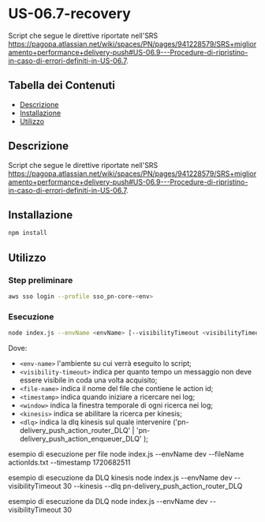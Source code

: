 # US-06.7-recovery

Script che segue le direttive riportate nell'SRS https://pagopa.atlassian.net/wiki/spaces/PN/pages/941228579/SRS+miglioramento+performance+delivery-push#US-06.9---Procedure-di-ripristino-in-caso-di-errori-definiti-in-US-06.7.

## Tabella dei Contenuti

- [Descrizione](#descrizione)
- [Installazione](#installazione)
- [Utilizzo](#utilizzo)

## Descrizione
Script che segue le direttive riportate nell'SRS https://pagopa.atlassian.net/wiki/spaces/PN/pages/941228579/SRS+miglioramento+performance+delivery-push#US-06.9---Procedure-di-ripristino-in-caso-di-errori-definiti-in-US-06.7.

## Installazione

```bash
npm install
```

## Utilizzo
### Step preliminare

```bash
aws sso login --profile sso_pn-core-<env>
```

### Esecuzione
```bash
node index.js --envName <envName> [--visibilityTimeout <visibilityTimeout>] [--fileName <fileName> [--timestamp <timestamp>]] [--window] [kinesis [--dlq <dlq>]]
```
Dove:
- `<env-name>` l'ambiente su cui verrà eseguito lo script;
- `<visibility-timeout>` indica per quanto tempo un messaggio non deve essere visibile in coda una volta acquisito;
- `<file-name>` indica il nome del file che contiene le action id;
- `<timestamp>` indica quando iniziare a ricercare nei log;
- `<window>` indica la finestra temporale di ogni ricerca nei log;
- `<kinesis>` indica se abilitare la ricerca per kinesis;
- `<dlq>` indica la dlq kinesis sul quale intervenire ('pn-delivery_push_action_router_DLQ' | 'pn-delivery_push_action_enqueuer_DLQ' );

esempio di esecuzione per file
node index.js --envName dev --fileName actionIds.txt --timestamp 1720682511

esempio di esecuzione da DLQ kinesis
node index.js --envName dev --visibilityTimeout 30 --kinesis --dlq pn-delivery_push_action_router_DLQ

esempio di esecuzione da DLQ
node index.js --envName dev --visibilityTimeout 30